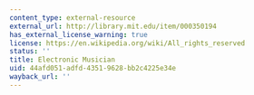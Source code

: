 ```yaml
---
content_type: external-resource
external_url: http://library.mit.edu/item/000350194
has_external_license_warning: true
license: https://en.wikipedia.org/wiki/All_rights_reserved
status: ''
title: Electronic Musician
uid: 44afd051-adfd-4351-9628-bb2c4225e34e
wayback_url: ''
---
```

